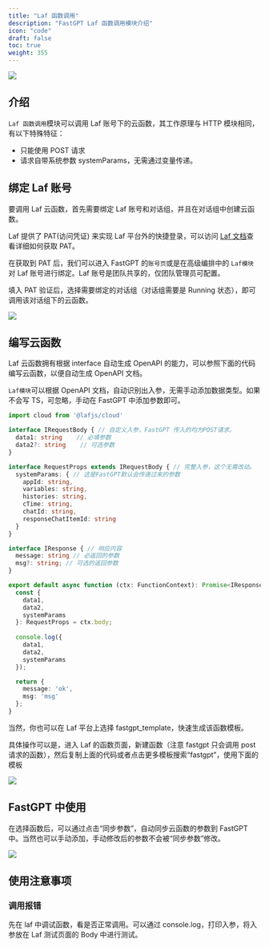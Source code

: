 ```yaml
---
title: "Laf 函数调用"
description: "FastGPT Laf 函数调用模块介绍"
icon: "code"
draft: false
toc: true
weight: 355
---
```



![](/imgs/laf1.webp)

## 介绍

`Laf 函数调用`模块可以调用 Laf 账号下的云函数，其工作原理与 HTTP 模块相同，有以下特殊特征：

- 只能使用 POST 请求
- 请求自带系统参数 systemParams，无需通过变量传递。

## 绑定 Laf 账号

要调用 Laf 云函数，首先需要绑定 Laf 账号和对话组，并且在对话组中创建云函数。

Laf 提供了 PAT(访问凭证) 来实现 Laf 平台外的快捷登录，可以访问 [Laf 文档](https://doc.Laf.run/zh/cli/#%E7%99%BB%E5%BD%95)查看详细如何获取 PAT。

在获取到 PAT 后，我们可以进入 FastGPT 的`账号页`或是在高级编排中的 `Laf模块` 对 Laf 账号进行绑定。Laf 账号是团队共享的，仅团队管理员可配置。

填入 PAT 验证后，选择需要绑定的对话组（对话组需要是 Running 状态），即可调用该对话组下的云函数。

![](/imgs/laf2.webp)

## 编写云函数

Laf 云函数拥有根据 interface 自动生成 OpenAPI 的能力，可以参照下面的代码编写云函数，以便自动生成 OpenAPI 文档。

`Laf模块`可以根据 OpenAPI 文档，自动识别出入参，无需手动添加数据类型。如果不会写 TS，可忽略，手动在 FastGPT 中添加参数即可。

```ts
import cloud from '@lafjs/cloud'

interface IRequestBody { // 自定义入参，FastGPT 传入的均为POST请求。
  data1: string    // 必填参数
  data2?: string    // 可选参数
}

interface RequestProps extends IRequestBody { // 完整入参，这个无需改动。
  systemParams: { // 这是FastGPT默认会传递过来的参数
    appId: string,
    variables: string,
    histories: string,
    cTime: string,
    chatId: string,
    responseChatItemId: string
  }
}

interface IResponse { // 响应内容
  message: string // 必返回的参数
  msg?: string; // 可选的返回参数
}

export default async function (ctx: FunctionContext): Promise<IResponse> {  
  const {
    data1,
    data2,
    systemParams
  }: RequestProps = ctx.body;
  
  console.log({
    data1,
    data2,
    systemParams
  });

  return { 
    message: 'ok',
    msg: 'msg'
  };
}
```

当然，你也可以在 Laf 平台上选择 fastgpt_template，快速生成该函数模板。

具体操作可以是，进入 Laf 的函数页面，新建函数（注意 fastgpt 只会调用 post 请求的函数），然后复制上面的代码或者点击更多模板搜索“fastgpt”，使用下面的模板

![](/imgs/laf3.webp)

## FastGPT 中使用

在选择函数后，可以通过点击“同步参数”，自动同步云函数的参数到 FastGPT 中。当然也可以手动添加，手动修改后的参数不会被“同步参数”修改。

![](/imgs/laf4.png)

## 使用注意事项

### 调用报错

先在 laf 中调试函数，看是否正常调用。可以通过 console.log，打印入参，将入参放在 Laf 测试页面的 Body 中进行测试。